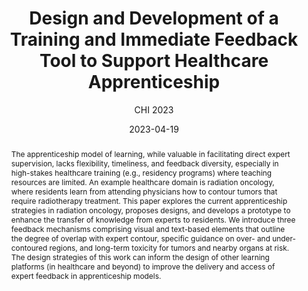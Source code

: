 ---
# Documentation: https://wowchemy.com/docs/managing-content/

title: 'Design and Development of a Training and Immediate Feedback Tool to Support Healthcare Apprenticeship'
subtitle: 'CHI 2023'
summary: '<b>CHI 2023</b><br/>We present a prototype platform for tumor-contouring training that gives radiation-oncology residents overlap scores, visual cues for over- or under-contoured regions, and toxicity forecasts, enriching apprenticeship learning with timely, detailed feedback.'
authors:
- Matin Yarmand
- Borui Wang
- Chen Chen
- Michael V. Sherer
- Larry Hernandez
- James D. Murphy
- Nadir Weibel
tags: [CHI, 2023]
categories: []
date: '2023-04-19'
lastmod: 2023-04-20T15:50:59-07:00
featured: false
draft: false
doi: 10.1145/3544549.3585894

# Featured image
# To use, add an image named `featured.jpg/png` to your page's folder.
# Focal points: Smart, Center, TopLeft, Top, TopRight, Left, Right, BottomLeft, Bottom, BottomRight.
image:
  caption: ''
  focal_point: ''
  preview_only: false

# Projects (optional).
#   Associate this post with one or more of your projects.
#   Simply enter your project's folder or file name without extension.
#   E.g. `projects = ["internal-project"]` references `content/project/deep-learning/index.md`.
#   Otherwise, set `projects = []`.
projects: []
publishDate: '2021-04-19T22:50:59.299117Z'
publication_types:
- '1'
abstract: 'The apprenticeship model of learning, while valuable in facilitating direct expert supervision, lacks flexibility, timeliness, and feedback diversity, especially in high-stakes healthcare training (e.g., residency programs) where teaching resources are limited. An example healthcare domain is radiation oncology, where residents learn from attending physicians how to contour tumors that require radiotherapy treatment. This paper explores the current apprenticeship strategies in radiation oncology, proposes designs, and develops a prototype to enhance the transfer of knowledge from experts to residents. We introduce three feedback mechanisms comprising visual and text-based elements that outline the degree of overlap with expert contour, specific guidance on over- and under-contoured regions, and long-term toxicity for tumors and nearby organs at risk. The design strategies of this work can inform the design of other learning platforms (in healthcare and beyond) to improve the delivery and access of expert feedback in apprenticeship models.'
publication: '*Extended Abstracts of the 2023 CHI Conference on Human Factors in Computing
  Systems*'
---